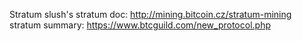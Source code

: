 Stratum
slush's stratum doc: http://mining.bitcoin.cz/stratum-mining
stratum summary: https://www.btcguild.com/new_protocol.php